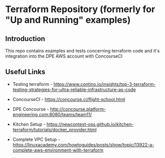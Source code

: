 # Terraform Repository (formerly for "Up and Running" examples)

## Introduction
This repo contains examples and tests concerning terraform code and it's integration into the DPE AWS account with ConcourseCI

## Useful Links

* Testing terraform - https://www.contino.io/insights/top-3-terraform-testing-strategies-for-ultra-reliable-infrastructure-as-code

* ConcourseCI - https://concourse.ci/flight-school.html

* DPE Concourse - http://concourse.platform-engineering.com:8080/teams/team11/

* Kitchen Setup - https://newcontext-oss.github.io/kitchen-terraform/tutorials/docker_provider.html

* Complete VPC Setup - https://linuxacademy.com/howtoguides/posts/show/topic/13922-a-complete-aws-environment-with-terraform